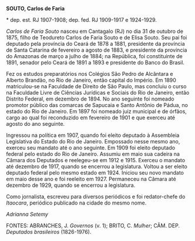 **SOUTO, Carlos de Faria**

\* dep. est. RJ 1907-1908; dep. fed. RJ 1909-1917 e 1924-1929.

*Carlos de Faria Souto* nasceu em Cantagalo (RJ) no dia 31 de outubro de
1875, filho de Teodureto Carlos de Faria Souto e de Elisa Souto. Seu pai
foi deputado pela província do Ceará de 1878 a 1881, presidente da
província de Santa Catarina de fevereiro a agosto de 1883, e presidente
da província do Amazonas de março a julho de 1884; na República, foi
constituinte de 1891, senador pelo Ceará de 1891 a 1893 e presidente do
Banco do Brasil.

Fez os estudos preparatórios nos Colégios São Pedro de Alcântara e
Alberto Brandão, no Rio de Janeiro, então capital do Império. Em 1890
matriculou-se na Faculdade de Direito de São Paulo, mas concluiu o curso
na Faculdade Livre de Ciências Jurídicas e Sociais do Rio de Janeiro,
então Distrito Federal, em dezembro de 1894. No ano seguinte foi nomeado
promotor público das comarcas de Sapucaia e Santo Antônio de Pádua, no
estado do Rio de Janeiro. Em 1897 foi nomeado juiz municipal e de
órfãos, cargo ao qual foi reconduzido em fevereiro de 1901 e que exerceu
até agosto do ano seguinte.

Ingressou na política em 1907, quando foi eleito deputado à Assembleia
Legislativa do Estado do Rio de Janeiro. Empossado nesse mesmo ano,
exerceu seu mandato até o ano seguinte. Em 1909 foi eleito deputado
federal pelo estado do Rio de Janeiro. Assumiu em maio sua cadeira na
Câmara dos Deputados e reelegeu-se em 1912 e 1915. Exerceu o mandato até
dezembro de 1917, quando se encerrou a legislatura. Voltou a ser eleito
deputado federal pelo mesmo estado em 1924. Iniciou seu novo mandato em
maio desse ano e foi reeleito em 1927. Permaneceu na Câmara até dezembro
de 1929, quando se encerrou a legislatura.

Como jornalista, escreveu para diversos periódicos e foi redator-chefe
do *Itaocara*, periódico publicado na cidade do mesmo nome.

*Adrianna Setemy*

FONTES: ABRANCHES, J. *Governos* (v. 1); BRITO, C. *Mulher*; CÂM. DEP.
*Deputados brasileiros* (1826-1976).
